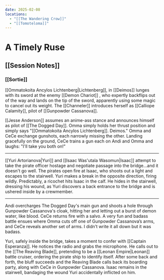 ```yaml
---
date: 2025-02-08
locations:
  - "[[The Wandering Crow]]"
  - "[[Tomoteloma]]"
---
```


# A Timely Ruse
## [[Session Notes]]
### [[Sortie]]
[[Ommatokoita Ancylos Lichtenberg|Lichtenberg]], in [[Deimos]] lunges with its sword at the enemy [[Demon Chariot]] , who expertly backflips out of the way and lands on the tip of the sword, apparently using some magic to cancel out its weight. The [[Channeler]] introduces herself as  [[Calliope Calamity]], pilot of  [[Gunpowder Cassanova]].

[[Jesse Anderson]] assumes an anime-ass stance and announces himself as pilot of [[The Dogged Day]].  Omma simply holds her thrust position and simply says "[[Ommatokoita Ancylos Lichtenberg]]. Deimos."  Omma and CeCe exchange gunshots, each narrowly missing the other. Landing gracefully on the ground, CeCe trains a gun each on Andi and Omma and laughs: "I'll take you both on!"

---

[[Yuri Artorianova|Yuri]] and [[Isaac Was'utala Wasomun|Isaac]] attempt to take the pirate officer hostage and negotiate passage into the bridge...and it doesn't go well. The pirates open fire at Isaac, who shoots out a light and escapes to the stairwell. Yuri makes a break in the opposite direction, firing wildly. Predictably, a ricochet hits Isaac in the calf. He hides in the stairwell, dressing his wound, as Yuri discovers a back entrance to the bridge and is ushered inside by a crewmember.

---
Andi overcharges The Dogged Day's main gun and shoots a hole through Gunpowder Cassanova's cloak, hitting her and letting out a burst of demon water, like blood. CeCe returns fire with a salvo. A very fun and badass battle ensues where Omma cuts off one of Gunpowder Cassanova’s arms, and CeCe reveals another set of arms. I didn’t write it all down but it was badass.

Yuri, safely inside the bridge, takes a moment to confer with [[Captain Esperanza]]. He notices the radio and grabs the microphone. He calls out to the [[The Reaving Blade]], pretending to be a [[Leonan Empire|Leonan]] battle cruiser, ordering the pirate ship to identify itself. After some back and forth, the bluff succeeds and the Reaving Blade calls back its boarding party, along with CeCe in Gunpowder Cassanova. Isaac remains in the stairwell, bandaging the wound Yuri accidentally inflicted on him.
